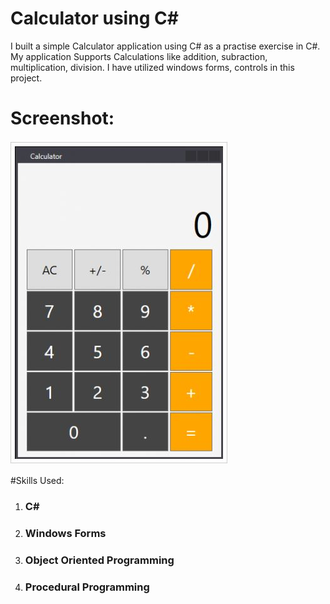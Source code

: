 
# Calculator using C#

I built a simple Calculator application using C# as a practise exercise in C#. My application Supports Calculations like addition, subraction, multiplication, division. I have utilized windows forms, controls in this project.

# Screenshot:
![Calc](https://raw.githubusercontent.com/deepu2010/Calculator-using-C-/master/Calculator.jpg)

#Skills Used:
1. ### C#
2. ### Windows Forms
3. ### Object Oriented Programming
4. ### Procedural Programming
